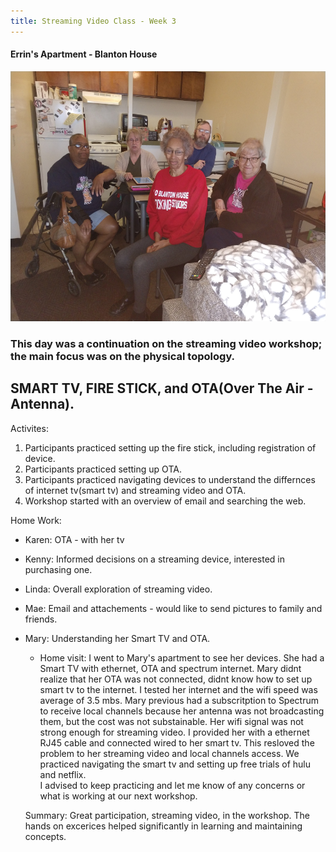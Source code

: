 ```yaml
---
title: Streaming Video Class - Week 3
---
```


#### Errin's Apartment - Blanton House
<img src="/images/kenny-linda-mae-karen-mary.jpg" width="600" height="400">

### This day was a continuation on the streaming video workshop; the main focus was on the physical topology.
## SMART TV, FIRE STICK, and OTA(Over The Air - Antenna).

Activites:
1. Participants practiced setting up the fire stick, including registration of device.
2. Participants practiced setting up OTA.
3. Participants practiced navigating devices to understand the differnces of internet tv(smart tv) and streaming video and OTA.
4. Workshop started with an overview of email and searching the web.

Home Work:

- Karen:  OTA - with her tv
- Kenny:  Informed decisions on a streaming device, interested in purchasing one.
- Linda: Overall exploration of streaming video. 
- Mae: Email and attachements - would like to send pictures to family and friends.
- Mary: Understanding her Smart TV and OTA. 
  - Home visit: 
  I went to Mary's apartment to see her devices.  She had a Smart TV with ethernet, OTA and spectrum internet.
  Mary didnt realize that her OTA was not connected, didnt know how to set up smart tv to the internet.  I tested her internet
  and the wifi speed was average of 3.5 mbs. Mary previous had a subscritption to Spectrum to receive local channels because her 
  antenna was not broadcasting them, but the cost was not substainable.  Her wifi signal was not strong enough for streaming 
  video.  I provided her with a ethernet RJ45 cable and connected wired to her smart tv.  This resloved the problem to her
  streaming video and local channels access. We practiced navigating the smart tv and setting up free trials of hulu and netflix.  
  I advised to keep practicing and let me know of any concerns or what is working at our next workshop.
  
  Summary:
  Great participation, streaming video, in the workshop.  The hands on excerices helped significantly in learning and maintaining
  concepts.
  
  
  
  
  
  





